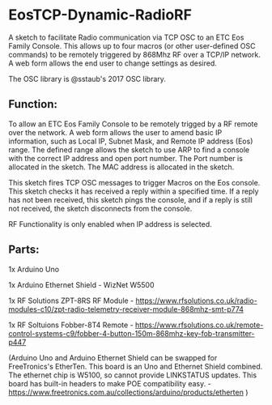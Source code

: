 # EosTCP-Dynamic-RadioRF
A sketch to facilitate Radio communication via TCP OSC to an ETC Eos Family Console. This allows up to four macros (or other user-defined OSC commands) to be remotely triggered by 868Mhz RF over a TCP/IP network. A web form allows the end user to change settings as desired.


The OSC library is @sstaub's 2017 OSC library.


## Function:
To allow an ETC Eos Family Console to be remotely trigged by a RF remote over the network. 
A web form allows the user to amend basic IP information, such as Local IP, Subnet Mask, and Remote IP address (Eos) range. The defined range allows the sketch to use ARP to find a console with the correct IP address and open port number. The Port number is allocated in the sketch. The MAC address is allocated in the sketch.


This sketch fires TCP OSC messages to trigger Macros on the Eos console. This sketch checks it has received a reply within a specified time. If a reply has not been received, this sketch pings the console, and if a reply is still not received, the sketch disconnects from the console.


RF Functionality is only enabled when IP address is selected.


## Parts:
1x Arduino Uno

1x Arduino Ethernet Shield - WizNet W5500

1x RF Solutions ZPT-8RS RF Module - https://www.rfsolutions.co.uk/radio-modules-c10/zpt-radio-telemetry-receiver-module-868mhz-smt-p774

1x RF Soltuions Fobber-8T4 Remote - https://www.rfsolutions.co.uk/remote-control-systems-c9/fobber-4-button-150m-868mhz-key-fob-transmitter-p447

(Arduino Uno and Arduino Ethernet Shield can be swapped for FreeTronics's EtherTen. This board is an Uno and Ethernet Shield combined. The ethernet chip is W5100, so cannot provide LINKSTATUS updates. This board has built-in headers to make POE compatibility easy. - https://www.freetronics.com.au/collections/arduino/products/etherten )

